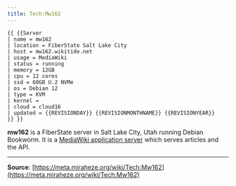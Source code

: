 ```yaml
---
title: Tech:Mw162
---
```


```
{{ {{Server
| name = mw162
| location = FiberState Salt Lake City
| host = mw162.wikitide.net
| usage = MediaWiki
| status = running
| memory = 12GB
| cpu = 12 cores
| ssd = 60GB U.2 NVMe
| os = Debian 12
| type = KVM
| kernel =
| cloud = cloud16
| updated = {{REVISIONDAY}} {{REVISIONMONTHNAME}} {{REVISIONYEAR}}
}} }}
```

**mw162** is a FiberState server in Salt Lake City, Utah running Debian Bookworm. It is a [MediaWiki application server](/tech-docs/techmediawiki_appserver.md) which serves articles and the API.

----
**Source**: [https://meta.miraheze.org/wiki/Tech:Mw162](https://meta.miraheze.org/wiki/Tech:Mw162)